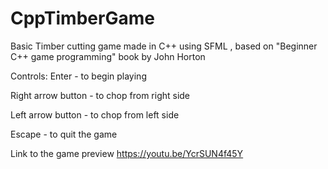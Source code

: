 # CppTimberGame
Basic Timber cutting game made in C++ using SFML , based on "Beginner C++ game programming" book by John Horton

Controls:
Enter               - to begin playing

Right arrow button  - to chop from right side 

Left arrow button   - to chop from left side

Escape              - to quit the game


Link to the game preview
https://youtu.be/YcrSUN4f45Y
